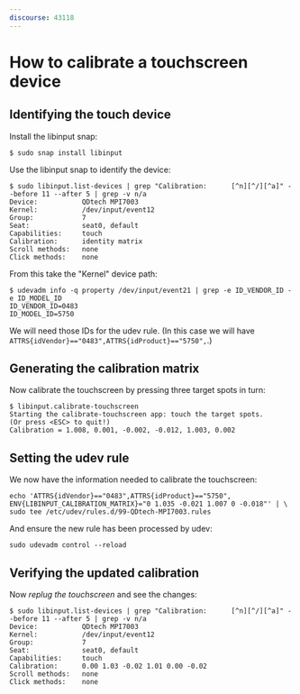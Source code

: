 ```yaml
---
discourse: 43118
---
```


# How to calibrate a touchscreen device

## Identifying the touch device

Install the libinput snap:

```text
$ sudo snap install libinput
```

Use the libinput snap to identify the device:

```text
$ sudo libinput.list-devices | grep "Calibration:      [^n][^/][^a]" --before 11 --after 5 | grep -v n/a
Device:           QDtech MPI7003
Kernel:           /dev/input/event12
Group:            7
Seat:             seat0, default
Capabilities:     touch 
Calibration:      identity matrix
Scroll methods:   none
Click methods:    none
```

From this take the "Kernel" device path:

```text
$ udevadm info -q property /dev/input/event21 | grep -e ID_VENDOR_ID -e ID_MODEL_ID
ID_VENDOR_ID=0483
ID_MODEL_ID=5750
```

We will need those IDs for the udev rule. (In this case we will have `ATTRS{idVendor}=="0483",ATTRS{idProduct}=="5750",`.)

## Generating the calibration matrix

Now calibrate the touchscreen by pressing three target spots in turn:

```text
$ libinput.calibrate-touchscreen 
Starting the calibrate-touchscreen app: touch the target spots.
(Or press <ESC> to quit!)
Calibration = 1.008, 0.001, -0.002, -0.012, 1.003, 0.002
```

## Setting the udev rule

We now have the information needed to calibrate the touchscreen:

```text
echo 'ATTRS{idVendor}=="0483",ATTRS{idProduct}=="5750", ENV{LIBINPUT_CALIBRATION_MATRIX}="0 1.035 -0.021 1.007 0 -0.018"' | \
sudo tee /etc/udev/rules.d/99-QDtech-MPI7003.rules
```
And ensure the new rule has been processed by udev:
```text
sudo udevadm control --reload
```

## Verifying the updated calibration

Now _replug the touchscreen_ and see the changes:

```text
$ sudo libinput.list-devices | grep "Calibration:      [^n][^/][^a]" --before 11 --after 5 | grep -v n/a
Device:           QDtech MPI7003
Kernel:           /dev/input/event12
Group:            7
Seat:             seat0, default
Capabilities:     touch 
Calibration:      0.00 1.03 -0.02 1.01 0.00 -0.02
Scroll methods:   none
Click methods:    none
```
